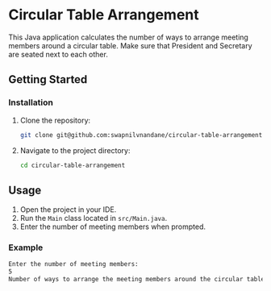# Circular Table Arrangement

This Java application calculates the number of ways to arrange meeting members around a circular table.
Make sure that President and Secretary are seated next to each other.

## Getting Started

### Installation

1. Clone the repository:
    ```sh
    git clone git@github.com:swapnilvnandane/circular-table-arrangement.git
    ```
2. Navigate to the project directory:
    ```sh
    cd circular-table-arrangement
    ```

## Usage

1. Open the project in your IDE.
2. Run the `Main` class located in `src/Main.java`.
3. Enter the number of meeting members when prompted.

### Example

```sh
Enter the number of meeting members: 
5
Number of ways to arrange the meeting members around the circular table: 48